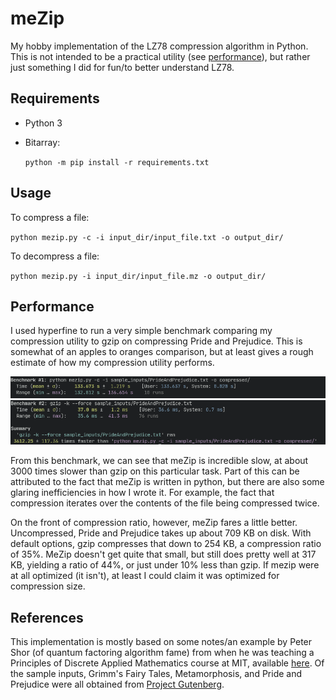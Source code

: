 # meZip
My hobby implementation of the LZ78 compression algorithm in Python. This is not intended to be a practical utility (see [performance](#performance)), but rather just something I did for fun/to better understand LZ78.

## Requirements
- Python 3
- Bitarray:

  `python -m pip install -r requirements.txt`

## Usage
To compress a file:

`python mezip.py -c -i input_dir/input_file.txt -o output_dir/`

To decompress a file:

`python mezip.py -i input_dir/input_file.mz -o output_dir/`

## Performance
I used hyperfine to run a very simple benchmark comparing my compression utility to gzip on compressing Pride and Prejudice. This is somewhat of an apples to oranges comparison, but at least gives a rough estimate of how my compression utility performs.

![meZip  Hyperfine Results](res/mezip_speed.png)
![gzip  Hyperfine Results](res/gzip_speed.png)

From this benchmark, we can see that meZip is incredible slow, at about 3000 times slower than gzip on this particular task. Part of this can be attributed to the fact that meZip is written in python, but there are also some glaring inefficiencies in how I wrote it. For example, the fact that compression iterates over the contents of the file being compressed twice.

On the front of compression ratio, however, meZip fares a little better. Uncompressed, Pride and Prejudice takes up about 709 KB on disk. With default options, gzip compresses that down to 254 KB, a compression ratio of 35%. MeZip doesn't get quite that small, but still does pretty well at 317 KB, yielding a ratio of 44%, or just under 10% less than gzip. If mezip were at all optimized (it isn't), at least I could claim it was optimized for compression size.


## References
This implementation is mostly based on some notes/an example by Peter Shor (of quantum factoring algorithm fame) from when he was teaching a Principles of Discrete Applied Mathematics course at MIT, available [here](http://www-math.mit.edu/~shor/PAM/lempel_ziv_notes.pdf). Of the sample inputs, Grimm's Fairy Tales, Metamorphosis, and Pride and Prejudice were all obtained from [Project Gutenberg](https://www.gutenberg.org/).